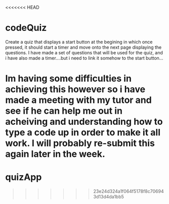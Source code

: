 <<<<<<< HEAD
# codeQuiz

Create a quiz that displays a start button at the begining in which once pressed, it should start a timer and move onto the next page displaying the questions. 
I have made a set of questions that will be used for the quiz, and i have also made a timer....but i need to link it somehow to the start button...

Im having some difficulties in achieving this however so i have made a meeting with my tutor and see if he can help me out in acheiving and understanding how to type a code up in order to make it all work. I will probably re-submit this again later in the week.
=======
# quizApp
>>>>>>> 23e24d324a1f064f5178f8c706943d13d4da1bb5
